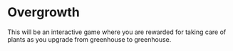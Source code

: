 # Overgrowth
This will be an interactive game where you are rewarded for taking care of plants as you upgrade from greenhouse to greenhouse.
